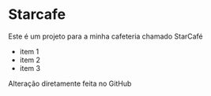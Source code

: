 # Starcafe

Este é um projeto para a minha cafeteria chamado StarCafé

* item 1
* item 2
* item 3

Alteração diretamente feita no GitHub
